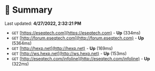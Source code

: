 # 📖 Summary
Last updated: **4/27/2022, 2:32:21 PM**

- `GET` [https://eseqtech.com](https://eseqtech.com) - **Up** (334ms)
- `GET` [http://forum.eseqtech.com](http://forum.eseqtech.com) - **Up** (5364ms)
- `GET` [http://hexp.net](http://hexp.net) - **Up** (169ms)
- `GET` [http://ws.hexp.net](http://ws.hexp.net) - **Up** (153ms)
- `GET` [http://eseqtech.com/infoline](http://eseqtech.com/infoline) - **Up** (322ms)
